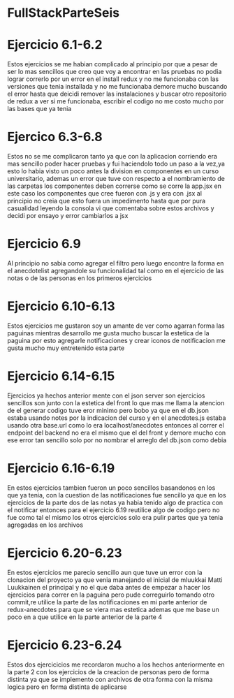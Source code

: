 # FullStackParteSeis

# Ejercicio 6.1-6.2
Estos ejercicios se me habian complicado al principio por que a pesar de ser lo mas sencillos que creo que voy a encontrar en las pruebas no podia lograr correrlo por un error en el install redux y no me funcionaba con las versiones que tenia installada y no me funcionaba demore mucho buscando el error hasta que deicidi remover las instalaciones y buscar otro repositorio de redux a ver si me funcionaba, escribir el codigo no me costo mucho por las bases que ya tenia 

# Ejercico 6.3-6.8
Estos no se me complicaron tanto ya que con la aplicacion corriendo era mas sencillo poder hacer pruebas y fui haciendolo todo un paso a la vez,ya esto lo habia visto un poco antes la division en componentes en un curso universitario, ademas un error que tuve con respecto a el nombramiento de las carpetas los componentes deben correrse como se corre la app.jsx en este caso los componentes que cree
fueron con .js y era con .jsx al principio no creia que esto fuera un impedimento hasta que por pura casualidad leyendo la consola vi que comentaba sobre estos archivos y decidi por ensayo y error cambiarlos a jsx

# Ejercicio 6.9
Al principio no sabia como agregar el filtro pero luego encontre la forma en el anecdotelist agregandole su 
funcionalidad tal como en el ejercicio de las notas o de las personas en los primeros ejercicios 

# Ejercicio 6.10-6.13 
Estos ejercicios me gustaron soy un amante de ver como agarran forma las paguinas mientras desarrollo me gusta mucho buscar la estetica de la paguina por esto agregarle notificaciones y crear iconos de notificacion me gusta mucho muy entretenido esta parte 

# Ejercicio 6.14-6.15
Ejercicios ya hechos anterior mente con el json server son ejercicios sencillos son junto con la estetica del front lo que mas me llama la atencion de el generar codigo
tuve eror minimo pero bobo ya que en el db.json estaba usando notes por la indicacion del curso y en el anecdotes.js estaba usando otra base.url como lo era localhost/anecdotes
entonces al correr el endpoint del backend no era el mismo que el del front y demore mucho con ese error tan sencillo solo por no nombrar el arreglo del db.json como debia 

# Ejercicio 6.16-6.19
En estos ejercicios tambien fueron un poco sencillos basandonos en los que ya tenia, con la cuestion de las notificaciones fue sencillo ya que en los ejercicios de la parte dos de las notas ya habia tenido algo de practica con el notificar entonces para el ejercicio 6.19 reutilice algo de codigo pero no fue como tal el mismo los otros ejercicios solo era pulir partes que ya tenia agregadas en los archivos

# Ejercicio 6.20-6.23
En estos ejercicios me parecio sencillo aun que tuve un error con la clonacion del proyecto ya que venia manejando el inicial de mluukkai Matti Luukkainen el principal y no el que daba antes de empezar a hacer los ejercicios para correr en la paguina pero pude correguirlo tomando otro commit,re utilice la parte de las notificaciones en mi parte anterior de redux-anecdotes para que se viera mas estetica ademas que me base un poco en a que utilice en la parte anterior de la parte 4

# Ejercicio 6.23-6.24
Estos dos ejercicicios me recordaron mucho a los hechos anteriormente en la parte 2 con los ejercicios de la creacion de personas pero de forma distinta ya que se implemento con archivos de otra forma 
con la misma logica pero en forma distinta de aplicarse 
